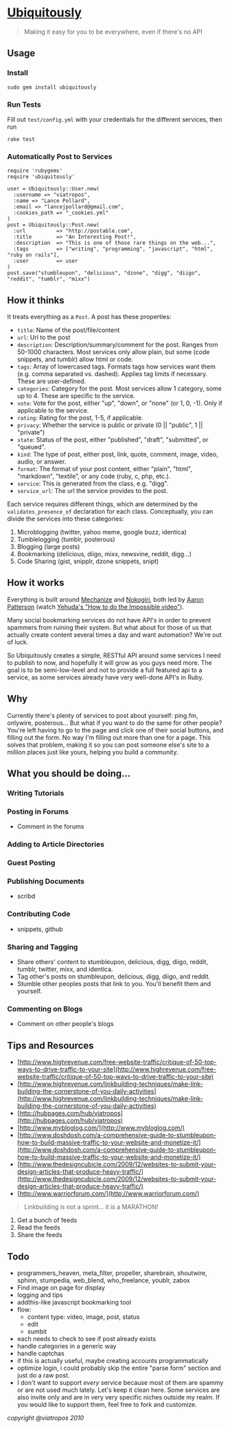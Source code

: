 # [Ubiquitously](http://ubiquitously.me/)

> Making it easy for you to be everywhere, even if there's no API

## Usage

### Install

    sudo gem install ubiquitously
    
### Run Tests

Fill out `test/config.yml` with your credentials for the different services, then run

    rake test
    
### Automatically Post to Services

    require 'rubygems'
    require 'ubiquitously'
    
    user = Ubiquitously::User.new(
      :username => "viatropos",
      :name => "Lance Pollard",
      :email => "lancejpollard@gmail.com",
      :cookies_path => "_cookies.yml"
    )
    post = Ubiquitously::Post.new(
      :url          => "http://postable.com",
      :title        => "An Interesting Post!",
      :description  => "This is one of those rare things on the web...",
      :tags         => ["writing", "programming", "javascript", "html", "ruby on rails"],
      :user         => user
    )
    post.save("stumbleupon", "delicious", "dzone", "digg", "diigo", "reddit", "tumblr", "mixx")

## How it thinks

It treats everything as a `Post`.  A post has these properties:

- `title`: Name of the post/file/content
- `url`: Url to the post
- `description`: Description/summary/comment for the post.  Ranges from 50-1000 characters.  Most services only allow plain, but some (code snippets, and tumblr) allow html or code.
- `tags`: Array of lowercased tags.  Formats tags how services want them (e.g. comma separated vs. dashed).  Applies tag limits if necessary.  These are user-defined.
- `categories`: Category for the post.  Most services allow 1 category, some up to 4.  These are specific to the service.
- `vote`: Vote for the post, either "up", "down", or "none" (or 1, 0, -1).  Only if applicable to the service.
- `rating`: Rating for the post, 1-5, if applicable.
- `privacy`: Whether the service is public or private (0 || "public", 1 || "private")
- `state`: Status of the post, either "published", "draft", "submitted", or "queued".
- `kind`: The type of post, either post, link, quote, comment, image, video, audio, or answer.
- `format`: The format of your post content, either "plain", "html", "markdown", "textile", or any code (ruby, c, php, etc.).
- `service`: This is generated from the class, e.g. "digg".
- `service_url`: The url the service provides to the post.

Each service requires different things, which are determined by the `validates_presence_of` declaration for each class.  Conceptually, you can divide the services into these categories:

1. Microblogging (twitter, yahoo meme, google buzz, identica)
2. Tumblelogging (tumblr, posterous)
3. Blogging (large posts)
4. Bookmarking (delicious, diigo, mixx, newsvine, reddit, digg...)
5. Code Sharing (gist, snipplr, dzone snippets, snipt)

## How it works

Everything is built around [Mechanize](http://mechanize.rubyforge.org/mechanize/GUIDE_rdoc.html) and [Nokogiri](http://nokogiri.org/tutorials/parsing_an_html_xml_document.html), both led by [Aaron Patterson](http://tenderlovemaking.com/) (watch [Yehuda's "How to do the Impossible video"](http://www.youtube.com/watch?v=mo-lMdQMsdw)).

Many social bookmarking services do not have API's in order to prevent spammers from ruining their system.  But what about for those of us that actually create content several times a day and want automation?  We're out of luck.

So Ubiquitously creates a simple, RESTful API around some services I need to publish to now, and hopefully it will grow as you guys need more.  The goal is to be semi-low-level and not to provide a full featured api to a service, as some services already have very well-done API's in Ruby.

## Why

Currently there's plenty of services to post about yourself: ping.fm, onlywire, posterous...  But what if you want to do the same for other people?  You're left having to go to the page and click one of their social buttons, and filling out the form.  No way I'm filling out more than one for a page.  This solves that problem, making it so you can post someone else's site to a million places just like yours, helping you build a community.

## What you should be doing...

### Writing Tutorials

### Posting in Forums

- Comment in the forums

### Adding to Article Directories

### Guest Posting

### Publishing Documents

- scribd

### Contributing Code

- snippets, github

### Sharing and Tagging

- Share others' content to stumbleupon, delicious, digg, diigo, reddit, tumblr, twitter, mixx, and identica.
- Tag other's posts on stumbleupon, delicious, digg, diigo, and reddit.
- Stumble other peoples posts that link to you.  You'll benefit them and yourself.

### Commenting on Blogs

- Comment on other people's blogs

## Tips and Resources

- [http://www.highrevenue.com/free-website-traffic/critique-of-50-top-ways-to-drive-traffic-to-your-site](http://www.highrevenue.com/free-website-traffic/critique-of-50-top-ways-to-drive-traffic-to-your-site)
- [http://www.highrevenue.com/linkbuilding-techniques/make-link-building-the-cornerstone-of-you-daily-activities](http://www.highrevenue.com/linkbuilding-techniques/make-link-building-the-cornerstone-of-you-daily-activities)
- [http://hubpages.com/hub/viatropos](http://hubpages.com/hub/viatropos)
- [http://www.mybloglog.com/](http://www.mybloglog.com/)
- [http://www.doshdosh.com/a-comprehensive-guide-to-stumbleupon-how-to-build-massive-traffic-to-your-website-and-monetize-it/](http://www.doshdosh.com/a-comprehensive-guide-to-stumbleupon-how-to-build-massive-traffic-to-your-website-and-monetize-it/)
- [http://www.thedesigncubicle.com/2009/12/websites-to-submit-your-design-articles-that-produce-heavy-traffic/](http://www.thedesigncubicle.com/2009/12/websites-to-submit-your-design-articles-that-produce-heavy-traffic/)
- [http://www.warriorforum.com/](http://www.warriorforum.com/)

> Linkbuilding is not a sprint... it is a MARATHON!

1. Get a bunch of feeds
2. Read the feeds
3. Share the feeds

## Todo

- programmers_heaven, meta_filter, propeller, sharebrain, shoutwire, sphinn, stumpedia, web_blend, who_freelance, youblr, zabox
- Find image on page for display
- logging and tips
- addthis-like javascript bookmarking tool
- flow:
  - content type: video, image, post, status
  - edit
  - sumbit
- each needs to check to see if post already exists
- handle categories in a generic way
- handle captchas
- if this is actually useful, maybe creating accounts programmatically
- optimize login, i could probably skip the entire "parse form" section and just do a raw post.
- I don't want to support _every_ service because most of them are spammy or are not used much lately.  Let's keep it clean here.  Some services are also invite only and are in very very specific niches outside my realm.  If you would like to support them, feel free to fork and customize.

<cite>copyright @viatropos 2010</cite>